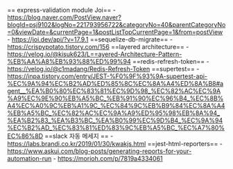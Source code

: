 == express-validation module Joi==
	- https://blog.naver.com/PostView.naver?blogId=psj9102&logNo=221793956722&categoryNo=40&parentCategoryNo=0&viewDate=&currentPage=1&postListTopCurrentPage=1&from=postView
	- https://joi.dev/api/?v=17.9.1
==sequelize-db-migrate==
	- https://crispypotato.tistory.com/156
==layered architecture==
	- https://velog.io/@kisuk623/L==ayered-Architecture-Pattern-%EB%AA%A8%EB%93%88%ED%99%94
==redis-refresh-token==
	- https://velog.io/@c1madang/Redis-Refresh-Token
==supertest==
	- https://inpa.tistory.com/entry/JEST-%F0%9F%93%9A-supertest-api-%EC%9A%94%EC%B2%AD%ED%85%8C%EC%8A%A4%ED%8A%B8#agent__%EA%B0%80%EC%83%81%EC%9D%98_%EC%82%AC%EC%9A%A9%EC%9E%90%EB%A5%BC_%EB%91%90%EC%96%B4_%EC%8B%A4%EC%A0%9C%EB%A1%9C_%EC%84%9C%EB%B9%84%EC%8A%A4%EB%A5%BC_%EC%82%AC%EC%9A%A9%ED%95%98%EB%8A%94_%EA%B2%83_%EA%B3%BC_%EA%B0%99%EC%9D%B4_%EC%9A%94%EC%B2%AD_%EC%83%81%ED%83%9C%EB%A5%BC_%EC%A7%80%EC%86%8D
==slack 자동 메세지 ==
	- https://labs.brandi.co.kr/2019/01/30/kwakjs.html
==jest-html-reporters==
	- https://www.askui.com/blog-posts/generating-reports-for-your-automation-run 
	- https://morioh.com/p/7819a4334061